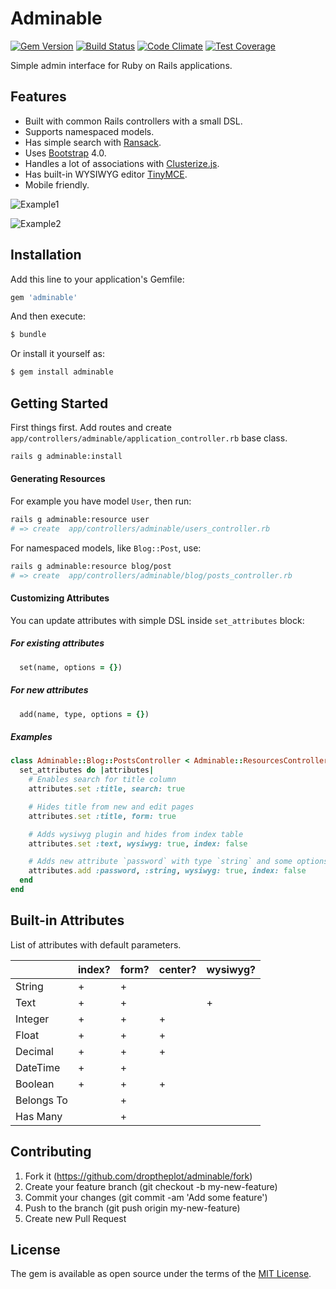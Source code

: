 # Adminable

[![Gem Version](https://badge.fury.io/rb/adminable.svg)](https://badge.fury.io/rb/adminable)
[![Build Status](https://travis-ci.org/droptheplot/adminable.svg?branch=master)](https://travis-ci.org/droptheplot/adminable)
[![Code Climate](https://codeclimate.com/github/droptheplot/adminable/badges/gpa.svg)](https://codeclimate.com/github/droptheplot/adminable)
[![Test Coverage](https://codeclimate.com/github/droptheplot/adminable/badges/coverage.svg)](https://codeclimate.com/github/droptheplot/adminable/coverage)

Simple admin interface for Ruby on Rails applications.

## Features

* Built with common Rails controllers with a small DSL.
* Supports namespaced models.
* Has simple search with [Ransack](https://github.com/activerecord-hackery/ransack).
* Uses [Bootstrap](https://github.com/twbs/bootstrap) 4.0.
* Handles a lot of associations with [Clusterize.js](https://github.com/NeXTs/Clusterize.js).
* Has built-in WYSIWYG editor [TinyMCE](https://github.com/tinymce/tinymce).
* Mobile friendly.

![Example1](https://raw.githubusercontent.com/droptheplot/adminable/master/screenshots/1.png)

![Example2](https://raw.githubusercontent.com/droptheplot/adminable/master/screenshots/2.png)

## Installation

Add this line to your application's Gemfile:

```ruby
gem 'adminable'
```

And then execute:
```bash
$ bundle
```

Or install it yourself as:
```bash
$ gem install adminable
```

## Getting Started

First things first. Add routes and create `app/controllers/adminable/application_controller.rb` base class.

```bash
rails g adminable:install
```

#### Generating Resources

For example you have model `User`, then run:

```bash
rails g adminable:resource user
# => create  app/controllers/adminable/users_controller.rb
```

For namespaced models, like `Blog::Post`, use:

```bash
rails g adminable:resource blog/post
# => create  app/controllers/adminable/blog/posts_controller.rb
```

#### Customizing Attributes

You can update attributes with simple DSL inside `set_attributes` block:

##### For existing attributes

```ruby
  set(name, options = {})
```

##### For new attributes

```ruby
  add(name, type, options = {})
```

##### Examples

```ruby
class Adminable::Blog::PostsController < Adminable::ResourcesController
  set_attributes do |attributes|
    # Enables search for title column
    attributes.set :title, search: true

    # Hides title from new and edit pages
    attributes.set :title, form: true

    # Adds wysiwyg plugin and hides from index table
    attributes.set :text, wysiwyg: true, index: false

    # Adds new attribute `password` with type `string` and some options
    attributes.add :password, :string, wysiwyg: true, index: false
  end
end
```

## Built-in Attributes

List of attributes with default parameters.

|            | index? | form? | center? | wysiwyg? |
|------------|--------|-------|---------|----------|
| String     |    +   |   +   |         |          |
| Text       |    +   |   +   |         |     +    |
| Integer    |    +   |   +   |    +    |          |
| Float      |    +   |   +   |    +    |          |
| Decimal    |    +   |   +   |    +    |          |
| DateTime   |    +   |   +   |         |          |
| Boolean    |    +   |   +   |    +    |          |
| Belongs To |        |   +   |         |          |
| Has Many   |        |   +   |         |          |

## Contributing

1. Fork it (https://github.com/droptheplot/adminable/fork)
2. Create your feature branch (git checkout -b my-new-feature)
3. Commit your changes (git commit -am 'Add some feature')
4. Push to the branch (git push origin my-new-feature)
5. Create new Pull Request

## License

The gem is available as open source under the terms of the [MIT License](http://opensource.org/licenses/MIT).
